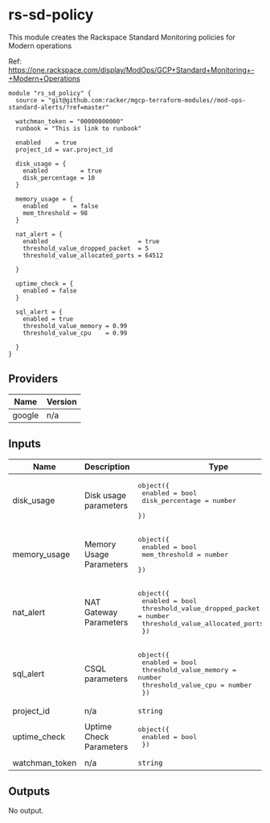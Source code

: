 # rs-sd-policy

This module creates the Rackspace Standard Monitoring policies for Modern operations

Ref: https://one.rackspace.com/display/ModOps/GCP+Standard+Monitoring+-+Modern+Operations

```
module "rs_sd_policy" {
  source = "git@github.com:racker/mgcp-terraform-modules//mod-ops-standard-alerts/?ref=master"

  watchman_token = "00000000000"
  runbook = "This is link to runbook"

  enabled    = true
  project_id = var.project_id

  disk_usage = {
    enabled         = true
    disk_percentage = 10
  }

  memory_usage = {
    enabled       = false
    mem_threshold = 98
  }

  nat_alert = {
    enabled                         = true
    threshold_value_dropped_packet  = 5
    threshold_value_allocated_ports = 64512

  }

  uptime_check = {
    enabled = false
  }

  sql_alert = {
    enabled = true
    threshold_value_memory = 0.99
    threshold_value_cpu    = 0.99

  }
}
```

## Providers

| Name | Version |
|------|---------|
| google | n/a |

## Inputs

| Name | Description | Type | Default | Required |
|------|-------------|------|---------|:-----:|
| disk\_usage | Disk usage parameters | <pre>object({<br>    enabled         = bool<br>    disk_percentage = number<br>  })<br></pre> | <pre>{<br>  "disk_percentage": 10,<br>  "enabled": false<br>}<br></pre> | no |
| memory\_usage | Memory Usage Parameters | <pre>object({<br>    enabled       = bool<br>    mem_threshold = number<br>  })<br></pre> | <pre>{<br>  "enabled": false,<br>  "mem_threshold": 98<br>}<br></pre> | no |
| nat\_alert | NAT Gateway Parameters | <pre>object({<br>    enabled                         = bool<br>    threshold_value_dropped_packet  = number<br>    threshold_value_allocated_ports = number<br>  })| <pre>{<br>  "enabled": false,<br>  "threshold_value_dropped_packet": 0,<br> "threshold_value_allocated_ports": 64512}<br></pre> | no |
| sql\_alert | CSQL parameters | <pre>object({<br>    enabled                = bool<br>    threshold_value_memory = number<br>    threshold_value_cpu    = number <br>  })<br></pre> | <pre>{<br>  "enabled": false,<br>  "threshold_value_memory": 99, <br>   "threshold_value_cpu": 99<br>}<br></pre> | no |
| project\_id | n/a | `string` | n/a | yes |
| uptime\_check | Uptime Check Parameters |  <pre>object({<br>    enabled         = bool<br>   })<br></pre> | <pre>{<br>  "enabled": false,<br>}<br></pre> | no |
| watchman\_token | n/a | `string` | n/a | yes |

## Outputs

No output.
